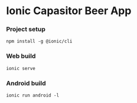 # Ionic Capasitor Beer App

### Project setup
```
npm install -g @ionic/cli
```
### Web build 
```
ionic serve
```
### Android build 
```
ionic run android -l 
```
